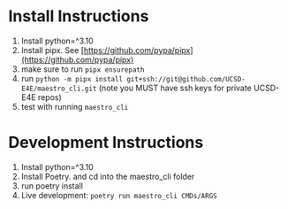 # Install Instructions

1) Install python=^3.10
2) Install pipx. See [https://github.com/pypa/pipx](https://github.com/pypa/pipx)
3) make sure to run `pipx ensurepath`
4) run `python -m pipx install git+ssh://git@github.com/UCSD-E4E/maestro_cli.git` (note you MUST have ssh keys for private UCSD-E4E repos)
5) test with running `maestro_cli`   


# Development Instructions
1) Install python=^3.10
2) Install Poetry. and cd into the maestro_cli folder
3) run poetry install
4) Live development:  `poetry run maestro_cli CMDs/ARGS`